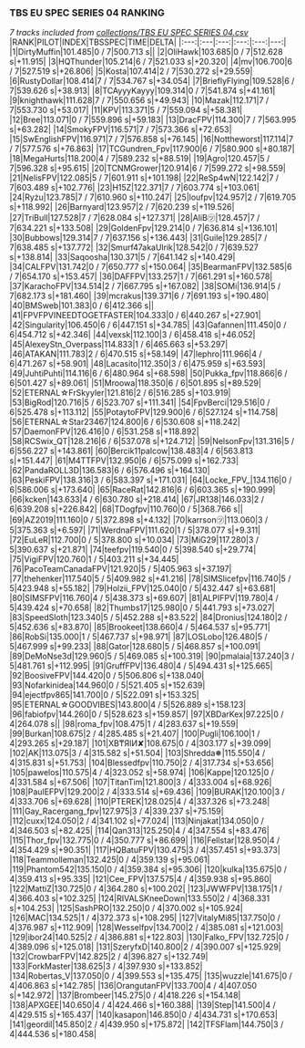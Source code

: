 ### TBS EU SPEC SERIES 04 RANKING
*7 tracks included from [collections/TBS EU SPEC SERIES 04.csv](/collections/TBS%20EU%20SPEC%20SERIES%2004.csv)*
|RANK|PILOT|INDEX|TBSSPEC|TIME|DELTA|
|:---:|:---|:---:|:---:|:---:|---:|
|1|DirtyMuffin|101.485|0 / 7|500.713 s||
|2|OliHawk|103.685|0 / 7|512.628 s|+11.915|
|3|HQThunder|105.214|6 / 7|521.033 s|+20.320|
|4|mv|106.700|6 / 7|527.519 s|+26.806|
|5|Kosta|107.414|2 / 7|530.272 s|+29.559|
|6|RustyDollar|108.414|7 / 7|534.767 s|+34.054|
|7|BrieflyFlying|109.528|6 / 7|539.626 s|+38.913|
|8|TCAyyyKayyy|109.314|0 / 7|541.874 s|+41.161|
|9|knighthawk|111.628|7 / 7|550.656 s|+49.943|
|10|Mazak|112.171|7 / 7|553.730 s|+53.017|
|11|KPV|113.371|5 / 7|559.094 s|+58.381|
|12|Bree|113.071|0 / 7|559.896 s|+59.183|
|13|DracFPV|114.300|7 / 7|563.995 s|+63.282|
|14|SmokyFPV|116.571|7 / 7|573.366 s|+72.653|
|15|SwEnglishFPV|116.971|7 / 7|576.858 s|+76.145|
|16|Nottheworst|117.114|7 / 7|577.576 s|+76.863|
|17|TCGundren_Fpv|117.900|6 / 7|580.900 s|+80.187|
|18|MegaHurts|118.200|4 / 7|589.232 s|+88.519|
|19|Agro|120.457|5 / 7|596.328 s|+95.615|
|20|TCNMGrower|120.914|6 / 7|599.272 s|+98.559|
|21|NelisFPV|122.085|5 / 7|601.911 s|+101.198|
|22|ReSp4wN|122.142|7 / 7|603.489 s|+102.776|
|23|H15Z|122.371|7 / 7|603.774 s|+103.061|
|24|Ryżu|123.785|7 / 7|610.960 s|+110.247|
|25|loufpv|124.957|2 / 7|619.705 s|+118.992|
|26|Barnyard|123.957|2 / 7|620.239 s|+119.526|
|27|TriBull|127.528|7 / 7|628.084 s|+127.371|
|28|AliB㋡|128.457|7 / 7|634.221 s|+133.508|
|29|GoldenFpv|129.214|0 / 7|636.814 s|+136.101|
|30|Bubbows|129.314|7 / 7|637.156 s|+136.443|
|31|Guile|129.285|7 / 7|638.485 s|+137.772|
|32|Smurf47akaUlrik|128.542|0 / 7|639.527 s|+138.814|
|33|Saqoosha|130.371|5 / 7|641.142 s|+140.429|
|34|CALFPV|131.742|0 / 7|650.777 s|+150.064|
|35|BearmanFPV|132.585|6 / 7|654.170 s|+153.457|
|36|DAFFPV|133.257|1 / 7|661.291 s|+160.578|
|37|KarachoFPV|134.514|2 / 7|667.795 s|+167.082|
|38|SOMi|136.914|5 / 7|682.173 s|+181.460|
|39|mcrakus|139.371|6 / 7|691.193 s|+190.480|
|40|BMSweb|101.383|0 / 6|412.366 s||
|41|FPVFPVINEEDTOGETFASTER|104.333|0 / 6|440.267 s|+27.901|
|42|Singularity|106.450|6 / 6|447.151 s|+34.785|
|43|Gafannen|111.450|0 / 6|454.712 s|+42.346|
|44|vexsk|112.100|3 / 6|458.418 s|+46.052|
|45|AlexeyStn_Overpass|114.833|1 / 6|465.663 s|+53.297|
|46|ATAKAN|111.783|2 / 6|470.515 s|+58.149|
|47|lephro|111.966|4 / 6|471.267 s|+58.901|
|48|Lacasito|112.350|3 / 6|475.959 s|+63.593|
|49|JuhtiPuhti|114.116|6 / 6|480.964 s|+68.598|
|50|Pukka_fpv|118.866|6 / 6|501.427 s|+89.061|
|51|Mroowa|118.350|6 / 6|501.895 s|+89.529|
|52|ETERNAL☆FrSkyyler|121.816|2 / 6|516.285 s|+103.919|
|53|BigRod|120.716|5 / 6|523.707 s|+111.341|
|54|FpvBerci|129.516|0 / 6|525.478 s|+113.112|
|55|PotaytoFPV|129.900|6 / 6|527.124 s|+114.758|
|56|ETERNAL☆Star23467|124.800|6 / 6|530.608 s|+118.242|
|57|DaemonFPV|126.416|0 / 6|531.258 s|+118.892|
|58|RCSwix_QT|128.216|6 / 6|537.078 s|+124.712|
|59|NelsonFpv|131.316|5 / 6|556.227 s|+143.861|
|60|Bercik11palcow|138.483|4 / 6|563.813 s|+151.447|
|61|M4TTFPV|132.950|6 / 6|575.099 s|+162.733|
|62|PandaROLL3D|136.583|6 / 6|576.496 s|+164.130|
|63|PeskiFPV|138.316|3 / 6|583.397 s|+171.031|
|64|Locke_FPV_|134.116|0 / 6|586.006 s|+173.640|
|65|RaceRat|142.816|6 / 6|603.365 s|+190.999|
|66|kcken|143.633|4 / 6|630.780 s|+218.414|
|67|JR138|146.033|2 / 6|639.208 s|+226.842|
|68|TDogfpv|110.760|0 / 5|368.766 s||
|69|AZ2019|111.160|0 / 5|372.898 s|+4.132|
|70|karrson㋡|113.060|3 / 5|375.363 s|+6.597|
|71|WerdnaFPV|111.620|1 / 5|378.077 s|+9.311|
|72|EuLeR|112.700|0 / 5|378.800 s|+10.034|
|73|MiG29|117.280|3 / 5|390.637 s|+21.871|
|74|teefpv|119.540|0 / 5|398.540 s|+29.774|
|75|VigiFPV|120.760|1 / 5|403.211 s|+34.445|
|76|PacoTeamCanadaFPV|121.920|5 / 5|405.963 s|+37.197|
|77|thehenker|117.540|5 / 5|409.982 s|+41.216|
|78|SIMSlicefpv|116.740|5 / 5|423.948 s|+55.182|
|79|Holzii_FPV|125.040|0 / 5|432.447 s|+63.681|
|80|SIMSFPV|116.760|4 / 5|438.373 s|+69.607|
|81|ALPIFPV|119.780|4 / 5|439.424 s|+70.658|
|82|Thumbs17|125.980|0 / 5|441.793 s|+73.027|
|83|SpeedSloth|123.340|5 / 5|452.288 s|+83.522|
|84|Dronius|124.180|2 / 5|452.636 s|+83.870|
|85|Brookeet|138.660|4 / 5|464.537 s|+95.771|
|86|RobSi|135.000|1 / 5|467.737 s|+98.971|
|87|LOSLobo|126.480|5 / 5|467.999 s|+99.233|
|88|Gator|128.680|5 / 5|468.857 s|+100.091|
|89|DeMoNse3d|129.960|5 / 5|469.085 s|+100.319|
|90|pmalaia|137.240|3 / 5|481.761 s|+112.995|
|91|GruffFPV|136.480|4 / 5|494.431 s|+125.665|
|92|BoosiveFPV|144.420|0 / 5|506.806 s|+138.040|
|93|Nofarkinidea|144.960|0 / 5|521.405 s|+152.639|
|94|ejectfpv865|141.700|0 / 5|522.091 s|+153.325|
|95|ETERNAL☆GOODVIBES|143.800|4 / 5|526.889 s|+158.123|
|96|fabiofpv|144.260|0 / 5|528.623 s|+159.857|
|97|XBDarKex|97.225|0 / 4|264.078 s||
|98|roma_fpv|108.475|1 / 4|283.637 s|+19.559|
|99|Burkan|108.675|2 / 4|285.485 s|+21.407|
|100|Pugli|106.100|1 / 4|293.265 s|+29.187|
|101|XB₸ЯIИ✘|108.675|0 / 4|303.177 s|+39.099|
|102|AK|113.075|3 / 4|315.582 s|+51.504|
|103|Shredda❅|115.550|4 / 4|315.831 s|+51.753|
|104|Blessedfpv|110.750|2 / 4|317.734 s|+53.656|
|105|pawelos|110.575|4 / 4|323.052 s|+58.974|
|106|Kappe|120.125|0 / 4|331.584 s|+67.506|
|107|TitanTim|121.800|3 / 4|333.004 s|+68.926|
|108|PaulEFPV|129.200|2 / 4|333.514 s|+69.436|
|109|BURAK|120.100|3 / 4|333.706 s|+69.628|
|110|PTEREK|128.025|4 / 4|337.326 s|+73.248|
|111|Gay_Racergang_fpv|127.975|3 / 4|339.237 s|+75.159|
|112|cuxx|124.050|2 / 4|341.102 s|+77.024|
|113|Ninjakat|134.050|0 / 4|346.503 s|+82.425|
|114|Qan313|125.250|4 / 4|347.554 s|+83.476|
|115|Thor_fpv|132.775|0 / 4|350.777 s|+86.699|
|116|Fellstar|128.950|4 / 4|354.429 s|+90.351|
|117|HQBatuFPV|130.475|3 / 4|357.451 s|+93.373|
|118|Teammolleman|132.425|0 / 4|359.139 s|+95.061|
|119|Phantom542|135.150|0 / 4|359.384 s|+95.306|
|120|kulka|135.675|0 / 4|359.413 s|+95.335|
|121|Cee_FPV|137.575|4 / 4|359.938 s|+95.860|
|122|MattiZ|130.725|0 / 4|364.280 s|+100.202|
|123|JWWFPV|138.175|1 / 4|366.403 s|+102.325|
|124|RIVALSKneeDown|133.550|2 / 4|368.331 s|+104.253|
|125|SashPRO|132.250|0 / 4|370.002 s|+105.924|
|126|MAC|134.525|1 / 4|372.373 s|+108.295|
|127|VitalyMi85|137.750|0 / 4|376.987 s|+112.909|
|128|Wesselfpv|134.700|2 / 4|385.081 s|+121.003|
|129|ibor24|140.525|2 / 4|386.881 s|+122.803|
|130|Falko_FPV|132.725|0 / 4|389.096 s|+125.018|
|131|SzeryfxD|140.800|2 / 4|390.007 s|+125.929|
|132|CrowbarFPV|142.825|2 / 4|396.827 s|+132.749|
|133|ForkMaster|138.625|3 / 4|397.930 s|+133.852|
|134|Robertas_V|137.050|0 / 4|399.553 s|+135.475|
|135|wuzzle|141.675|0 / 4|406.863 s|+142.785|
|136|OrangutanFPV|133.700|4 / 4|407.050 s|+142.972|
|137|Brombeer|145.275|0 / 4|418.226 s|+154.148|
|138|APXGEE|140.650|4 / 4|424.466 s|+160.388|
|139|Step|141.500|4 / 4|429.515 s|+165.437|
|140|kasapon|146.850|0 / 4|434.731 s|+170.653|
|141|geordil|145.850|2 / 4|439.950 s|+175.872|
|142|TFSFlam|144.750|3 / 4|444.536 s|+180.458|
